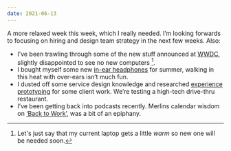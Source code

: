 ```yaml
---
date: 2021-06-13
---
```


A more relaxed week this week, which I really needed. I’m looking forwards to focusing on hiring and design team strategy in the next few weeks. Also:

- I’ve been trawling through some of the new stuff announced at [WWDC](https://developer.apple.com/wwdc21/), slightly disappointed to see no new computers [^1].
- I bought myself some new [in-ear headphones](https://www.sony.co.uk/electronics/truly-wireless/wf-1000xm3) for summer, walking in this heat with over-ears isn’t much fun.
- I dusted off some service design knowledge and researched [experience prototyping](https://servicedesigntools.org/tools/experience-prototypes) for some client work. We’re testing a high-tech drive-thru restaurant.
- I’ve been getting back into podcasts recently. Merlins calendar wisdom on [‘Back to Work’](http://5by5.tv/b2w/533), was a bit of an epiphany.

[^1]: Let's just say that my current laptop gets a little _warm_ so new one will be needed soon.
